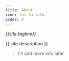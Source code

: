 ```yaml
---
title: About
icon: fas fa-info
order: 4
---
```


*{{site.tagline}}*

{{ site.description }}

> I'll add more info later
